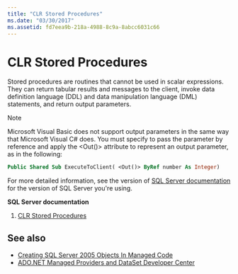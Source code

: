 ```yaml
---
title: "CLR Stored Procedures"
ms.date: "03/30/2017"
ms.assetid: fd7eea9b-218a-4988-8c9a-8abcc6031c66
---
```

# CLR Stored Procedures
Stored procedures are routines that cannot be used in scalar expressions. They can return tabular results and messages to the client, invoke data definition language (DDL) and data manipulation language (DML) statements, and return output parameters.  
  
> [!NOTE]
> Microsoft Visual Basic does not support output parameters in the same way that Microsoft Visual C# does. You must specify to pass the parameter by reference and apply the \<Out()> attribute to represent an output parameter, as in the following:  
  
```vb
Public Shared Sub ExecuteToClient( <Out()> ByRef number As Integer)  
```
  
For more detailed information, see the version of [SQL Server documentation](/sql) for the version of SQL Server you're using.
  
 **SQL Server documentation**

1. [CLR Stored Procedures](https://go.microsoft.com/fwlink/?LinkId=115400)  
  
## See also

- [Creating SQL Server 2005 Objects In Managed Code](https://docs.microsoft.com/previous-versions/visualstudio/visual-studio-2008/6s0s2at1(v=vs.90))
- [ADO.NET Managed Providers and DataSet Developer Center](https://go.microsoft.com/fwlink/?LinkId=217917)
